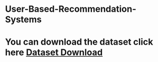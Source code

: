 # User-Based-Recommendation-Systems

# You can download the dataset click here [Dataset Download](https://www.kaggle.com/datasets/chetanbharambe/amazon-product-reviews/download?datasetVersionNumber=1)
